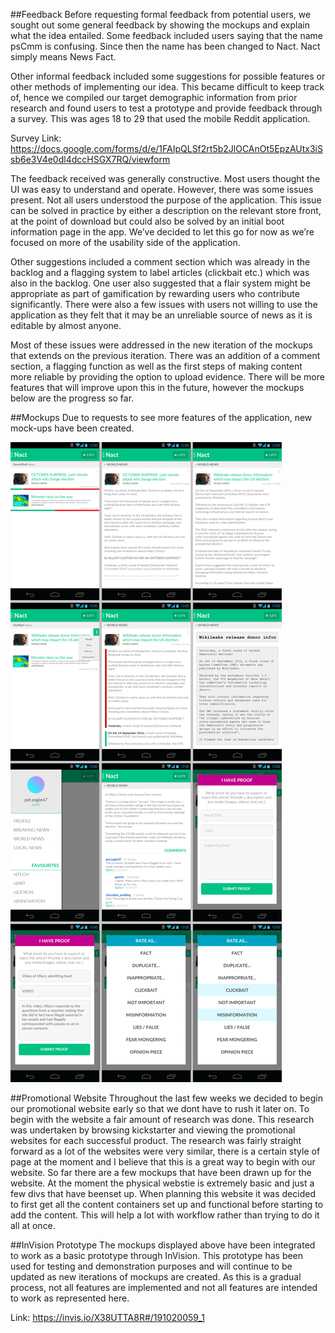 ##Feedback
Before requesting formal feedback from potential users, we sought out some general feedback by showing the mockups and explain what the idea entailed. Some feedback included users saying that the name psCmm is confusing. Since then the name has been changed to Nact. Nact simply means News Fact.

Other informal feedback included some suggestions for possible features or other methods of implementing our idea. This became difficult to keep track of, hence we compiled our target demographic information from prior research and found users to test a prototype and provide feedback through a survey. This was ages 18 to 29 that used the mobile Reddit application. 

Survey Link: https://docs.google.com/forms/d/e/1FAIpQLSf2rt5b2JlOCAnOt5EpzAUtx3iSsb6e3V4e0dl4dccHSGX7RQ/viewform

The feedback received was generally constructive. Most users thought the UI was easy to understand and operate. However, there was some issues present. Not all users understood the purpose of the application. This issue can be solved in practice by either a description on the relevant store front, at the point of download but could also be solved by an initial boot information page in the app. We’ve decided to let this go for now as we’re focused on more of the usability side of the application.

Other suggestions included a comment section which was already in the backlog and a flagging system to label articles (clickbait etc.) which was also in the backlog. One user also suggested that a flair system might be appropriate as part of gamification by rewarding users who contribute significantly. There were also a few issues with users not willing to use the application as they felt that it may be an unreliable source of news as it is editable by almost anyone.  

Most of these issues were addressed in the new iteration of the mockups that extends on the previous iteration. There was an addition of a comment section, a flagging function as well as the first steps of making content more reliable by providing the option to upload evidence. There will be more features that will improve upon this in the future, however the mockups below are the progress so far.


##Mockups
Due to requests to see more features of the application, new mock-ups have been created.

![Image of Mockup](https://raw.githubusercontent.com/deco3500/generic/master/mockups/mockups.png)

##Promotional Website
Throughout the last few weeks we decided to begin our promotional website early so that we dont have to rush it later on. To begin with the website a fair amount of research was done. This research was undertaken by browsing kickstarter and viewing the promotional websites for each successful product. The research was fairly straight forward as a lot of the websites were very similar, there is a certain style of page at the moment and I believe that this is a great way to begin with our website. So far there are a few mockups that have been drawn up for the website. At the moment the physical webstie is extremely basic and just a few divs that have beenset up. When planning this website it was decided to first get all the content containers set up and functional before starting to add the content. This will help a lot with workflow rather than trying to do it all at once.

##InVision Prototype
The mockups displayed above have been integrated to work as a basic prototype through InVision. This prototype has been used for testing  and demonstration purposes and will continue to be updated as new iterations of mockups are created. As this is a gradual process, not all features are implemented and not all features are intended to work as represented here. 

Link: https://invis.io/X38UTTA8R#/191020059_1
